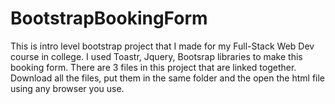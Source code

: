 # BootstrapBookingForm
This is intro level bootstrap project that I made for my Full-Stack Web Dev course in college. 
I used Toastr, Jquery, Bootsrap libraries to make this booking form. There are 3 files in this project that are linked together. 
Download all the files, put them in the same folder and the open the html file using any browser you use.
